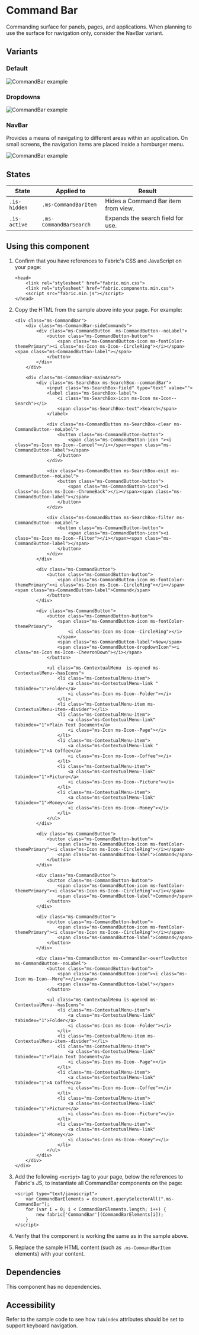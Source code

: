 # Command Bar
Commanding surface for panels, pages, and applications. When planning to use the surface for navigation only, consider the NavBar variant.

## Variants

### Default


![CommandBar example](https://raw.githubusercontent.com/OfficeDev/office-ui-fabric-js/master/ghdocs/component_images/CommandBar-default.png)


### Dropdowns


![CommandBar example](https://raw.githubusercontent.com/OfficeDev/office-ui-fabric-js/master/ghdocs/component_images/CommandBar-dropdowns.png)


### NavBar
Provides a means of navigating to different areas within an application. On small screens, the navigation items are placed inside a hamburger menu.


![CommandBar example](https://raw.githubusercontent.com/OfficeDev/office-ui-fabric-js/master/ghdocs/component_images/CommandBar-navbar.png)


## States
State | Applied to | Result
 --- | --- | ---
`.is-hidden` | `.ms-CommandBarItem` | Hides a Command Bar item from view.
`.is-active` | `.ms-CommandBarSearch` | Expands the search field for use.

## Using this component
1. Confirm that you have references to Fabric's CSS and JavaScript on your page:

	```
    <head>
        <link rel="stylesheet" href="fabric.min.css">
        <link rel="stylesheet" href="fabric.components.min.css">
        <script src="fabric.min.js"></script>
    </head>
	```

2. Copy the HTML from the sample above into your page. For example:

	```
    <div class="ms-CommandBar">
        <div class="ms-CommandBar-sideCommands">
            <div class="ms-CommandButton  ms-CommandButton--noLabel">
                <button class="ms-CommandButton-button">
                    <span class="ms-CommandButton-icon ms-fontColor-themePrimary"><i class="ms-Icon ms-Icon--CircleRing"></i></span><span class="ms-CommandButton-label"></span>
                </button>
            </div>
        </div>

        <div class="ms-CommandBar-mainArea">
            <div class="ms-SearchBox ms-SearchBox--commandBar">
                <input class="ms-SearchBox-field" type="text" value="">
                <label class="ms-SearchBox-label">
                    <i class="ms-SearchBox-icon ms-Icon ms-Icon--Search"></i>
                    <span class="ms-SearchBox-text">Search</span>
                </label>

                <div class="ms-CommandButton ms-SearchBox-clear ms-CommandButton--noLabel">
                    <button class="ms-CommandButton-button">
                        <span class="ms-CommandButton-icon "><i class="ms-Icon ms-Icon--Cancel"></i></span><span class="ms-CommandButton-label"></span>
                    </button>
                </div>

                <div class="ms-CommandButton ms-SearchBox-exit ms-CommandButton--noLabel">
                    <button class="ms-CommandButton-button">
                        <span class="ms-CommandButton-icon"><i class="ms-Icon ms-Icon--ChromeBack"></i></span><span class="ms-CommandButton-label"></span>
                    </button>
                </div>

                <div class="ms-CommandButton ms-SearchBox-filter ms-CommandButton--noLabel">
                    <button class="ms-CommandButton-button">
                        <span class="ms-CommandButton-icon"><i class="ms-Icon ms-Icon--Filter"></i></span><span class="ms-CommandButton-label"></span>
                    </button>
                </div>
            </div>

            <div class="ms-CommandButton">
                <button class="ms-CommandButton-button">
                    <span class="ms-CommandButton-icon ms-fontColor-themePrimary"><i class="ms-Icon ms-Icon--CircleRing"></i></span><span class="ms-CommandButton-label">Command</span>
                </button>
            </div>

            <div class="ms-CommandButton">
                <button class="ms-CommandButton-button">
                    <span class="ms-CommandButton-icon ms-fontColor-themePrimary">
                        <i class="ms-Icon ms-Icon--CircleRing"></i>
                    </span>
                    <span class="ms-CommandButton-label">New</span>
                    <span class="ms-CommandButton-dropdownIcon"><i class="ms-Icon ms-Icon--ChevronDown"></i></span>
                </button>

                <ul class="ms-ContextualMenu  is-opened ms-ContextualMenu--hasIcons">
                    <li class="ms-ContextualMenu-item">
                        <a class="ms-ContextualMenu-link " tabindex="1">Folder</a>
                        <i class="ms-Icon ms-Icon--Folder"></i>
                    </li>
                    <li class="ms-ContextualMenu-item ms-ContextualMenu-item--divider"></li>
                    <li class="ms-ContextualMenu-item">
                        <a class="ms-ContextualMenu-link" tabindex="1">Plain Text Document</a>
                        <i class="ms-Icon ms-Icon--Page"></i>
                    </li>
                    <li class="ms-ContextualMenu-item">
                        <a class="ms-ContextualMenu-link " tabindex="1">A Coffee</a>
                        <i class="ms-Icon ms-Icon--Coffee"></i>
                    </li>
                    <li class="ms-ContextualMenu-item">
                        <a class="ms-ContextualMenu-link" tabindex="1">Picture</a>
                        <i class="ms-Icon ms-Icon--Picture"></i>
                    </li>
                    <li class="ms-ContextualMenu-item">
                        <a class="ms-ContextualMenu-link" tabindex="1">Money</a>
                        <i class="ms-Icon ms-Icon--Money"></i>
                    </li>
                </ul>
            </div>

            <div class="ms-CommandButton">
                <button class="ms-CommandButton-button">
                    <span class="ms-CommandButton-icon ms-fontColor-themePrimary"><i class="ms-Icon ms-Icon--CircleRing"></i></span>
                    <span class="ms-CommandButton-label">Command</span>
                </button>
            </div>

            <div class="ms-CommandButton">
                <button class="ms-CommandButton-button">
                    <span class="ms-CommandButton-icon ms-fontColor-themePrimary"><i class="ms-Icon ms-Icon--CircleRing"></i></span>
                    <span class="ms-CommandButton-label">Command</span>
                </button>
            </div>

            <div class="ms-CommandButton">
                <button class="ms-CommandButton-button">
                    <span class="ms-CommandButton-icon ms-fontColor-themePrimary"><i class="ms-Icon ms-Icon--CircleRing"></i></span>
                    <span class="ms-CommandButton-label">Command</span>
                </button>
            </div>

            <div class="ms-CommandButton ms-CommandBar-overflowButton ms-CommandButton--noLabel">
                <button class="ms-CommandButton-button">
                    <span class="ms-CommandButton-icon"><i class="ms-Icon ms-Icon--More"></i></span>
                    <span class="ms-CommandButton-label"></span>
                </button>

                <ul class="ms-ContextualMenu is-opened ms-ContextualMenu--hasIcons">
                    <li class="ms-ContextualMenu-item">
                        <a class="ms-ContextualMenu-link" tabindex="1">Folder</a>
                        <i class="ms-Icon ms-Icon--Folder"></i>
                    </li>
                    <li class="ms-ContextualMenu-item ms-ContextualMenu-item--divider"></li>
                    <li class="ms-ContextualMenu-item">
                        <a class="ms-ContextualMenu-link" tabindex="1">Plain Text Document</a>
                        <i class="ms-Icon ms-Icon--Page"></i>
                    </li>
                    <li class="ms-ContextualMenu-item">
                        <a class="ms-ContextualMenu-link" tabindex="1">A Coffee</a>
                        <i class="ms-Icon ms-Icon--Coffee"></i>
                    </li>
                    <li class="ms-ContextualMenu-item">
                        <a class="ms-ContextualMenu-link" tabindex="1">Picture</a>
                        <i class="ms-Icon ms-Icon--Picture"></i>
                    </li>
                    <li class="ms-ContextualMenu-item">
                        <a class="ms-ContextualMenu-link" tabindex="1">Money</a>
                        <i class="ms-Icon ms-Icon--Money"></i>
                    </li>
                </ul>
            </div>
        </div>
    </div>
	```

3. Add the following `<script>` tag to your page, below the references to Fabric's JS, to instantiate all CommandBar components on the page:

	```
    <script type="text/javascript">
        var CommandBarElements = document.querySelectorAll(".ms-CommandBar");
        for (var i = 0; i < CommandBarElements.length; i++) {
            new fabric['CommandBar'](CommandBarElements[i]);
        }
    </script>
	```

4. Verify that the component is working the same as in the sample above.
5. Replace the sample HTML content (such as `.ms-CommandBarItem` elements) with your content.

## Dependencies
This component has no dependencies.

## Accessibility
Refer to the sample code to see how `tabindex` attributes should be set to support keyboard navigation.

